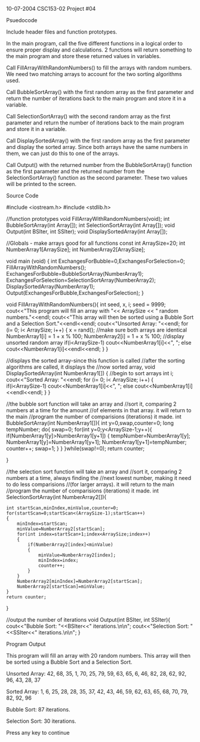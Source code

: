 10-07-2004
CSC153-02
Project #04

Psuedocode

Include header files and function prototypes.


In the main program, call the five different functions in a logical order to ensure proper display and calculations. 2 functions will return something to the main program and store these returned values in variables.


Call FillArrayWithRandomNumbers() to fill the arrays with random numbers. We need two matching arrays to account for the two sorting algorithms used.


Call BubbleSortArray() with the first random array as the first parameter and return the number of iterations back to the main program and store it in a variable.

Call SelectionSortArray() with the second random array as the first parameter and return the number of iterations back to the main program and store it in a variable.

Call DisplaySortedArray() with the first random array as the first parameter and display the sorted array. Since both arrays have the same numbers in them, we can just do this to one of the arrays.

Call Output() with the returned number from the BubbleSortArray() function as the first parameter and the returned number from the SelectionSortArray() function as the second parameter. These two values will be printed to the screen.

Source Code

#include <iostream.h>
#include <stdlib.h>
 
//function prototypes
void FillArrayWithRandomNumbers(void);
int BubbleSortArray(int Array[]);
int SelectionSortArray(int Array[]);
void Output(int BSIter, int SSIter);
void DisplaySortedArray(int Array[]);
 
//Globals - make arrays good for all functions
const int ArraySize=20;
int NumberArray1[ArraySize];
int NumberArray2[ArraySize];
 
void main (void)
{
int ExchangesForBubble=0,ExchangesForSelection=0;
	FillArrayWithRandomNumbers();
	ExchangesForBubble=BubbleSortArray(NumberArray1);
	ExchangesForSelection=SelectionSortArray(NumberArray2);
	DisplaySortedArray(NumberArray1);
	Output(ExchangesForBubble,ExchangesForSelection);
}
 
void FillArrayWithRandomNumbers(){
	int seed, x, i;
	seed = 9999;
	cout<<"This program will fill an array with "<< ArraySize << " random numbers."<<endl;
	cout<<"This array will then be sorted using a Bubble Sort and a Selection Sort."<<endl<<endl;
	cout<<"Unsorted Array: "<<endl;
	for (i= 0; i< ArraySize; i++)
	{
		x = rand();
	//make sure both arrays are identical
		NumberArray1[i] = 1 + x % 100;
		NumberArray2[i] = 1 + x % 100;
		//display unsorted random array
		if(i<ArraySize-1)
			cout<<NumberArray1[i]<<", ";
	else
			cout<<NumberArray1[i]<<endl<<endl;
}
}
 
 
//displays the sorted array-since this function is called
//after the sorting algorithms are called, it displays the
//now sorted array,
void DisplaySortedArray(int NumberArray1[])
{
	//begin to sort arrays
int i;
cout<<"Sorted Array: "<<endl;
		for (i= 0; i< ArraySize; i++)
	{	
if(i<ArraySize-1)
			cout<<NumberArray1[i]<<", ";
	else
			cout<<NumberArray1[i]<<endl<<endl;
		}
}
 
//the bubble sort function will take an array and
//sort it, comparing 2 numbers at a time for the amount
//of elements in that array. it will return to the main
//program the number of comparisions (iterations) it made.
int BubbleSortArray(int NumberArray1[]){
	int y=0,swap,counter=0;
long tempNumber;
do{
swap=0;
for(int y=0;y<ArraySize-1;y++){
if(NumberArray1[y]>NumberArray1[y+1])
{
tempNumber=NumberArray1[y];
NumberArray1[y]=NumberArray1[y+1];
NumberArray1[y+1]=tempNumber;
counter++;
swap=1;
}
}
}while(swap!=0);
return counter;
 
}
 
//the selection sort function will take an array and
//sort it, comparing 2 numbers at a time, always finding the
//next lowest number, making it need to do less comparisions
//(for larger arrays). it will return to the main
//program the number of comparisions (iterations) it made.
int SelectionSortArray(int NumberArray2[]){
 
	int startScan,minIndex,minValue,counter=0;
	for(startScan=0;startScan<(ArraySize-1);startScan++)
	{
		minIndex=startScan;
		minValue=NumberArray2[startScan];
		for(int index=startScan+1;index<ArraySize;index++)
		{
			if(NumberArray2[index]<minValue)
			{
				minValue=NumberArray2[index];
				minIndex=index;
				counter++;
			}
		}
		NumberArray2[minIndex]=NumberArray2[startScan];
		NumberArray2[startScan]=minValue;
	}
	return counter;
}
 
 
//output the number of iterations
void Output(int BSIter, int SSIter){
	cout<<"Bubble Sort: "<<BSIter<<" iterations.\n\n";
	cout<<"Selection Sort: "<<SSIter<<" iterations.\n\n";
}

Program Output

This program will fill an array with 20 random numbers.
This array will then be sorted using a Bubble Sort and a Selection Sort.
 
Unsorted Array:
42, 68, 35, 1, 70, 25, 79, 59, 63, 65, 6, 46, 82, 28, 62, 92, 96, 43, 28, 37
 
Sorted Array:
1, 6, 25, 28, 28, 35, 37, 42, 43, 46, 59, 62, 63, 65, 68, 70, 79, 82, 92, 96
 
Bubble Sort: 87 iterations.
 
Selection Sort: 30 iterations.
 
Press any key to continue



